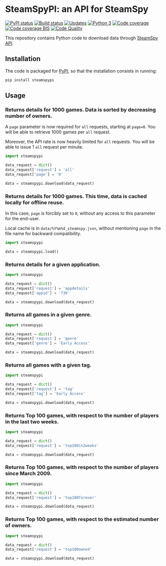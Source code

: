 # SteamSpyPI: an API for SteamSpy

[![PyPI status][PyPI image]][PyPI] [![Build status][Build image]][Build] [![Updates][Dependency image]][PyUp] [![Python 3][Python3 image]][PyUp] [![Code coverage][Coveralls image]][Coveralls] [![Code coverage BIS][Codecov image]][Codecov]  [![Code Quality][codacy image]][codacy]

  [PyPI]: https://pypi.python.org/pypi/steamspypi
  [PyPI image]: https://badge.fury.io/py/steamspypi.svg

  [Build]: https://travis-ci.org/woctezuma/steamspypi
  [Build image]: https://travis-ci.org/woctezuma/steamspypi.svg?branch=master

  [PyUp]: https://pyup.io/repos/github/woctezuma/steamspypi/
  [Dependency image]: https://pyup.io/repos/github/woctezuma/steamspypi/shield.svg
  [Python3 image]: https://pyup.io/repos/github/woctezuma/steamspypi/python-3-shield.svg

  [Coveralls]: https://coveralls.io/github/woctezuma/steamspypi?branch=master
  [Coveralls image]: https://coveralls.io/repos/github/woctezuma/steamspypi/badge.svg?branch=master

  [Codecov]: https://codecov.io/gh/woctezuma/steamspypi
  [Codecov image]: https://codecov.io/gh/woctezuma/steamspypi/branch/master/graph/badge.svg

  [codacy]: https://www.codacy.com/app/woctezuma/steamspypi
  [codacy image]: https://api.codacy.com/project/badge/Grade/9663fc7c6fda4b3fb8769d6e5e9725e5 
  
This repository contains Python code to download data through [SteamSpy API](https://steamspy.com/api.php).

## Installation

The code is packaged for [PyPI](https://pypi.org/project/steamspypi/), so that the installation consists in running:

```bash
pip install steamspypi
```

## Usage

### Returns details for 1000 games. Data is sorted by decreasing number of owners.

A `page` parameter is now required for `all` requests, starting at `page=0`.
You will be able to retrieve 1000 games per `all` request.

Moreover, the API rate is now heavily limited for `all` requests.
You will be able to issue 1 `all` request per minute.

```python
import steamspypi

data_request = dict()
data_request['request'] = 'all'
data_request['page'] = '0'

data = steamspypi.download(data_request)
```

### Returns details for 1000 games. This time, data is cached locally for offline reuse.

In this case, `page` is forcibly set to `0`, without any access to this parameter for the end-user.

Local cache is in `data/%Y%m%d_steamspy.json`, without mentioning `page` in the file name for backward compatibility.

```python
import steamspypi

data = steamspypi.load()
```

### Returns details for a given application.

```python
import steamspypi

data_request = dict()
data_request['request'] = 'appdetails'
data_request['appid'] = '730'

data = steamspypi.download(data_request)
```

### Returns all games in a given genre.

```python
import steamspypi

data_request = dict()
data_request['request'] = 'genre'
data_request['genre'] = 'Early Access'

data = steamspypi.download(data_request)
```

### Returns all games with a given tag.

```python
import steamspypi

data_request = dict()
data_request['request'] = 'tag'
data_request['tag'] = 'Early Access'

data = steamspypi.download(data_request)
```

### Returns Top 100 games, with respect to the number of players in the last two weeks.

```python
import steamspypi

data_request = dict()
data_request['request'] = 'top100in2weeks'

data = steamspypi.download(data_request)
```

### Returns Top 100 games, with respect to the number of players since March 2009.

```python
import steamspypi

data_request = dict()
data_request['request'] = 'top100forever'

data = steamspypi.download(data_request)
```

### Returns Top 100 games, with respect to the estimated number of owners.

```python
import steamspypi

data_request = dict()
data_request['request'] = 'top100owned'

data = steamspypi.download(data_request)
```
